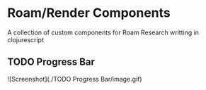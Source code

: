 # Roam/Render Components
 A collection of custom components for Roam Research writting in clojurescript

 ## TODO Progress Bar

 ![Screenshot](./TODO Progress Bar/image.gif)
